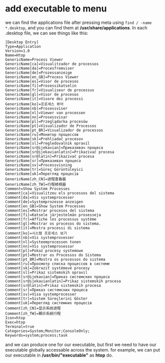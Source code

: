 # add executable to menu

we can find the applications file after pressing meta using `find / -name *.desktop`, and you can find them at **/usr/share/applications**.
In each .desktop file, we can see things like this:
```
[Desktop Entry]
Type=Application
Version=1.0
Name=Htop
GenericName=Process Viewer
GenericName[ca]=Visualitzador de processos
GenericName[da]=Procesfremviser
GenericName[de]=Prozessanzeige
GenericName[en_GB]=Process Viewer
GenericName[es]=Visor de procesos
GenericName[fi]=Prosessikatselin
GenericName[fr]=Visualiseur de processus
GenericName[gl]=Visor de procesos
GenericName[it]=Visore dei processi
GenericName[ko]=프로세스 뷰어
GenericName[nb]=Prosessviser
GenericName[nl]=Viewer van processen
GenericName[nn]=Prosessvisar
GenericName[pl]=Przeglądarka procesów
GenericName[pt]=Visualizador de Processos
GenericName[pt_BR]=Visualizador de processos
GenericName[ru]=Монитор процессов
GenericName[sk]=Prehliadač procesov
GenericName[sl]=Pregledovalnik opravil
GenericName[sr@ijekavian]=Приказивач процеса
GenericName[sr@ijekavianlatin]=Prikazivač procesa
GenericName[sr@latin]=Prikazivač procesa
GenericName[sr]=Приказивач процеса
GenericName[sv]=Processvisning
GenericName[tr]=Süreç Görüntüleyici
GenericName[uk]=Перегляд процесів
GenericName[zh_CN]=进程查看器
GenericName[zh_TW]=行程檢視器
Comment=Show System Processes
Comment[ca]=Visualitzeu els processos del sistema
Comment[da]=Vis systemprocesser
Comment[de]=Systemprozesse anzeigen
Comment[en_GB]=Show System Processes
Comment[es]=Mostrar procesos del sistema
Comment[fi]=Katsele järjestelmän prosesseja
Comment[fr]=Affiche les processus système
Comment[gl]=Mostrar os procesos do sistema.
Comment[it]=Mostra processi di sistema
Comment[ko]=시스템 프로세스 보기
Comment[nb]=Vis systemprosesser
Comment[nl]=Systeemprocessen tonen
Comment[nn]=Vis systemprosessar
Comment[pl]=Pokaż procesy systemowe
Comment[pt]=Mostrar os Processos do Sistema
Comment[pt_BR]=Mostra os processos do sistema
Comment[ru]=Просмотр списка процессов в системе
Comment[sk]=Zobraziť systémové procesy
Comment[sl]=Prikaz sistemskih opravil
Comment[sr@ijekavian]=Приказ системских процеса
Comment[sr@ijekavianlatin]=Prikaz sistemskih procesa
Comment[sr@latin]=Prikaz sistemskih procesa
Comment[sr]=Приказ системских процеса
Comment[sv]=Visa systemprocesser
Comment[tr]=Sistem Süreçlerini Göster
Comment[uk]=Перегляд системних процесів
Comment[zh_CN]=显示系统进程
Comment[zh_TW]=顯示系統行程
Icon=htop
Exec=htop
Terminal=true
Categories=System;Monitor;ConsoleOnly;
Keywords=system;process;task
```

and we can produce one for our executable, but first we need to have our executable globally accessable across the system.
for example, we can put our executable in **/usr/bin/"executable"** as **htop** do.
